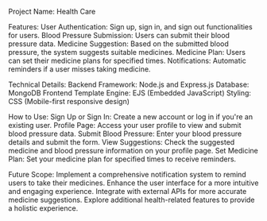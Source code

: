 Project Name:  Health Care

Features:
User Authentication: Sign up, sign in, and sign out functionalities for users.
Blood Pressure Submission: Users can submit their blood pressure data.
Medicine Suggestion: Based on the submitted blood pressure, the system suggests suitable medicines.
Medicine Plan: Users can set their medicine plans for specified times.
Notifications: Automatic reminders if a user misses taking medicine.

Technical Details:
Backend Framework: Node.js and Express.js
Database: MongoDB
Frontend Template Engine: EJS (Embedded JavaScript)
Styling: CSS (Mobile-first responsive design)

How to Use:
Sign Up or Sign In: Create a new account or log in if you're an existing user.
Profile Page: Access your user profile to view and submit blood pressure data.
Submit Blood Pressure: Enter your blood pressure details and submit the form.
View Suggestions: Check the suggested medicine and blood pressure information on your profile page.
Set Medicine Plan: Set your medicine plan for specified times to receive reminders.

Future Scope:
Implement a comprehensive notification system to remind users to take their medicines.
Enhance the user interface for a more intuitive and engaging experience.
Integrate with external APIs for more accurate medicine suggestions.
Explore additional health-related features to provide a holistic experience.
